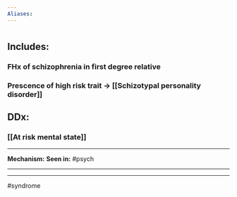 ```yaml
---
Aliases:
---
```

# 
## Includes:
### FHx of schizophrenia in first degree relative
### Prescence of high risk trait -> [[Schizotypal personality disorder]]

## DDx:
### [[At risk mental state]]

---
**Mechanism:**
**Seen in:** #psych 

---


---
#syndrome 